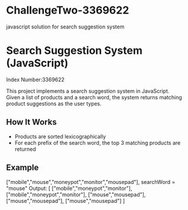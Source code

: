 # ChallengeTwo-3369622
javascript solution for search suggestion system
# Search Suggestion System (JavaScript)

Index Number:3369622

This project implements a search suggestion system in JavaScript.  
Given a list of products and a search word, the system returns matching product suggestions as the user types.

##  How It Works

- Products are sorted lexicographically
- For each prefix of the search word, the top 3 matching products are returned

##  Example

["mobile","mouse","moneypot","monitor","mousepad"], searchWord = "mouse"
Output:
[
["mobile","moneypot","monitor"],
["mobile","moneypot","monitor"],
["mouse","mousepad"],
["mouse","mousepad"],
["mouse","mousepad"]
]